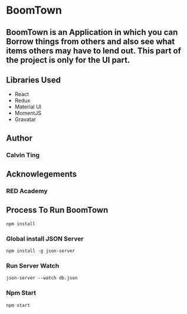 <h1>BoomTown</h1>

<h2>BoomTown is an Application in which you can Borrow things from others and also see what items
others may have to lend out. This part of the project is only for the UI part.</h2>

<h2>Libraries Used</h2>
<ul>
<li>React</li>
<li>Redux</li>
<li>Material UI</li>
<li>MomentJS</li>
<li>Gravatar</li>
</ul>

<h2>Author</h2>
<h3>Calvin Ting</h3>

<h2>Acknowlegements</h2>
<h3>RED Academy </h3>

<h2>Process To Run BoomTown</h2>

`npm install`

<h3>Global install JSON Server </h3>

`npm install -g json-server`

<h3>Run Server Watch</h3>

`json-server --watch db.json`

<h3>Npm Start</h3>

`npm start`

